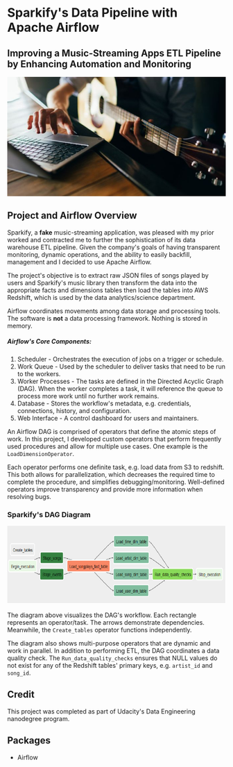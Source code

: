 # Sparkify's Data Pipeline with Apache Airflow
## Improving a Music-Streaming Apps ETL Pipeline by Enhancing Automation and Monitoring

<img src="https://github.com/Morgan-Sell/airflow-pipeline-music-app/blob/main/img/guitar_laptop.jpg" width="850" height="275">


## Project and Airflow Overview
Sparkify, a **fake** music-streaming application, was pleased with my prior worked and contracted me to further the sophistication of its data warehouse ETL pipeline. Given the company's goals of having transparent monitoring, dynamic operations, and the ability to easily backfill, management and I decided to use Apache Airflow.

The project's objective is to extract raw JSON files of songs played by users and Sparkify's music library then transform the data into the appropriate facts and dimensions tables then load the tables into AWS Redshift, which is used by the data analytics/science department. 

Airflow coordinates movements among data storage and processing tools. The software is **not** a data processing framework. Nothing is stored in memory.

##### Airflow's Core Components:
1) Scheduler - Orchestrates the execution of jobs on a trigger or schedule.
2) Work Queue - Used by the scheduler to deliver tasks that need to be run to the workers.
3) Worker Processes - The tasks are defined in the Directed Acyclic Graph (DAG). When the worker completes a task, it will reference the queue to process more work until no further work remains.
4) Database - Stores the workflow's metadata, e.g. credentials, connections, history, and configuration.
5) Web Interface - A control dashboard for users and maintainers.

An Airflow DAG is comprised of operators that define the atomic steps of work. In this project, I developed custom operators that perform frequently used procedures and allow for multiple use cases. One example is the `LoadDimensionOperator`. 

Each operator performs one definite task, e.g. load data from S3 to redshift. This both allows for parallelization, which decreases the required time to complete the procedure, and simplifies debugging/monitoring. Well-defined operators improve transparency and provide more information when resolving bugs.


### Sparkify's DAG Diagram
<img src="https://github.com/Morgan-Sell/airflow-pipeline-music-app/blob/main/img/dag_graph.png" width="750" height="180">

The diagram above visualizes the DAG's workflow. Each rectangle represents an operator/task. The arrows demonstrate dependencies. Meanwhile, the `Create_tables` operator functions independently.

The diagram also shows multi-purpose operators that are dynamic and work in parallel. In addition to performing ETL, the DAG coordinates a data quality check. The `Run_data_quality_checks` ensures that NULL values do not exist for any of the Redshift tables' primary keys, e.g. `artist_id` and `song_id`.

## Credit
This project was completed as part of Udacity's Data Engineering nanodegree program.

## Packages
- Airflow
